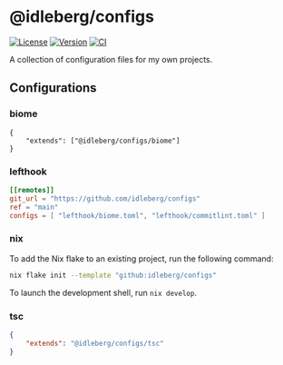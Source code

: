 # @idleberg/configs

[![License](https://img.shields.io/github/license/idleberg/configs?color=blue&style=for-the-badge)](https://github.com/idleberg/configs/blob/main/LICENSE)
[![Version](https://img.shields.io/npm/v/@idleberg/configs?style=for-the-badge)](https://www.npmjs.org/package/@idleberg/configs)
[![CI](https://img.shields.io/github/actions/workflow/status/idleberg/configs/ci.yml?logo=nodedotjs&logoColor=white&style=for-the-badge)](https://github.com/idleberg/configs/actions/workflows/ci.yml)

A collection of configuration files for my own projects.

## Configurations

### biome

```jsonc
{
	"extends": ["@idleberg/configs/biome"]
}
```

### lefthook

```toml
[[remotes]]
git_url = "https://github.com/idleberg/configs"
ref = "main"
configs = [ "lefthook/biome.toml", "lefthook/commitlint.toml" ]
```

### nix

To add the Nix flake to an existing project, run the following command:

```sh
nix flake init --template "github:idleberg/configs"
```

To launch the development shell, run `nix develop`.

### tsc

```json
{
	"extends": "@idleberg/configs/tsc"
}
```
